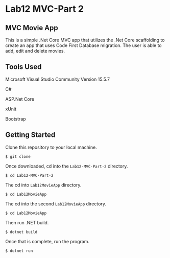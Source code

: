 # Lab12 MVC-Part 2

## MVC Movie App
This is a simple .Net Core MVC app that utilizes the .Net Core scaffolding to create
an app that uses Code First Database migration. The user is able to add, edit and delete
movies. 

## Tools Used
Microsoft Visual Studio Community Version 15.5.7

C#

ASP.Net Core

xUnit

Bootstrap

## Getting Started

Clone this repository to your local machine.
```
$ git clone 
```
Once downloaded, cd into the ```Lab12-MVC-Part-2``` directory.
```
$ cd Lab12-MVC-Part-2
```
The cd into ```Lab12MovieApp``` directory.
```
$ cd Lab12MovieApp
```
The cd into the second ```Lab12MovieApp``` directory.
```
$ cd Lab12MovieApp
```
Then run .NET build.
```
$ dotnet build
```
Once that is complete, run the program.
```
$ dotnet run
```
